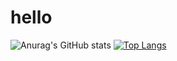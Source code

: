 # hello

![Anurag's GitHub stats](https://github-readme-stats.vercel.app/api?username=54linxiu&show_icons=true&theme=radical)
[![Top Langs](https://github-readme-stats.vercel.app/api/top-langs/?username=54linxiu&langs_count=8&theme=radical)](https://github.com/anuraghazra/github-readme-stats)


